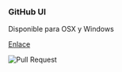 ###  GitHub UI

Disponible para OSX y Windows

[Enlace](https://desktop.github.com)

![Pull Request](https://desktop.github.com/images/screens/mac/main.png)
